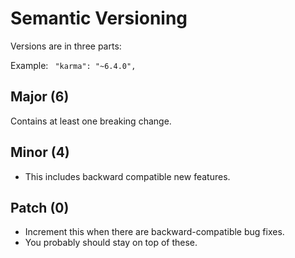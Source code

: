 # Semantic Versioning

Versions are in three parts:

Example: ` "karma": "~6.4.0",`

## Major (6)
Contains at least one breaking change.

## Minor (4)
- This includes backward compatible new features.


## Patch (0)
- Increment this when there are backward-compatible bug fixes.
- You probably should stay on top of these.